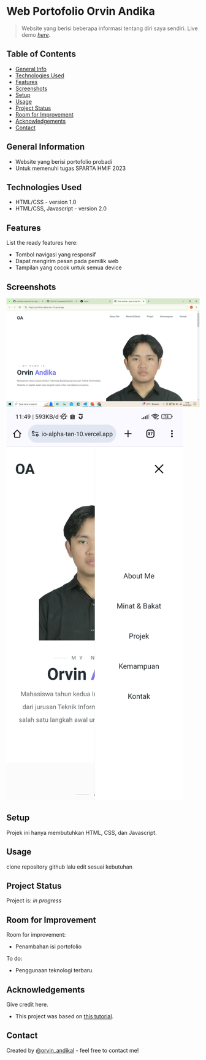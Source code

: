 # Web Portofolio Orvin Andika
> Website yang berisi beberapa informasi tentang diri saya sendiri.
> Live demo [_here_](https://portfolio-alpha-tan-10.vercel.app/). <!-- If you have the project hosted somewhere, include the link here. -->

## Table of Contents
* [General Info](#general-information)
* [Technologies Used](#technologies-used)
* [Features](#features)
* [Screenshots](#screenshots)
* [Setup](#setup)
* [Usage](#usage)
* [Project Status](#project-status)
* [Room for Improvement](#room-for-improvement)
* [Acknowledgements](#acknowledgements)
* [Contact](#contact)
<!-- * [License](#license) -->


## General Information
- Website yang berisi portofolio probadi
- Untuk memenuhi tugas SPARTA HMIF 2023
<!-- You don't have to answer all the questions - just the ones relevant to your project. -->


## Technologies Used
- HTML/CSS - version 1.0
- HTML/CSS, Javascript - version 2.0



## Features
List the ready features here:
- Tombol navigasi yang responsif
- Dapat mengirim pesan pada pemilik web
- Tampilan yang cocok untuk semua device


## Screenshots
![Example screenshot](./img/Screenshot%20(32).png)
![screenshot2](./img/WhatsApp%20Image%202024-08-08%20at%2011.51.51.jpeg)
<!-- If you have screenshots you'd like to share, include them here. -->


## Setup
Projek ini hanya membutuhkan HTML, CSS, dan Javascript.


## Usage
clone repository github lalu edit sesuai kebutuhan


## Project Status
Project is: _in progress_


## Room for Improvement
Room for improvement:
- Penambahan isi portofolio

To do:
- Penggunaan teknologi terbaru.


## Acknowledgements
Give credit here.
- This project was based on [this tutorial](https://www.youtube.com/watch?v=kjdT_M2F9tc).


## Contact
Created by [@orvin_andikal](https://www.linkedin.com/in/orvin-andika-ikhsan-abhista-4296aa2b8?utm_source=share&utm_campaign=share_via&utm_content=profile&utm_medium=android_app) - feel free to contact me!

